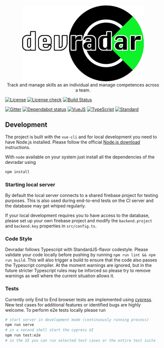 <p align="center">
  <img src="../assets/logo-text.png">
  <br>
  Track and manage skills as an individual and manage competences across a team.
</p>

[![License](https://badgen.net/badge/license/MIT/blue)](LICENSE)
[![License check](https://app.fossa.com/api/projects/git%2Bgithub.com%2Fanoff%2Fdevradar.svg?type=shield)](https://app.fossa.com/projects/git%2Bgithub.com%2Fanoff%2Fdevradar?ref=badge_shield)
[![Build Status](https://github.com/anoff/devradar/workflows/devradar/badge.svg)](https://github.com/anoff/devradar/actions)

[![Gitter](https://badgen.net/badge/chat/on%20gitter/cyan?icon=gitter)](https://gitter.im/devradar/discuss)
[![Dependabot status](https://badgen.net/dependabot/dependabot/dependabot-core/?icon=dependabot)](https://dependabot.com/)
[![VueJS](https://badgen.net/badge/built%20with/Vue.js/cyan)](https://vuejs.org/)
[![TypeScript](https://badgen.net/badge/code/TypeScript/blue)](https://www.typescriptlang.org/)
[![Standard](https://badgen.net/badge/code%20style/standard/pink)](https://standardjs.com/)

## Development

The project is built with the `vue-cli` and for local development you need to have Node.js installed. Please follow the official [Node.js download](https://nodejs.org/en/) instructions.

With `node` available on your system just install all the dependencies of the devradar using

```sh
npm install
```

### Starting local server

By default the local server connects to a shared firebase project for testing purposes. This is also used during end-to-end tests on the CI server and the database may get whiped regularly.

If your local development requires you to have access to the database, please set up your own firebase project and modify the `backend.project` and `backend.key` properties in `src/config.ts`.

### Code Style

Devradar follows Typescript with StandardJS-flavor codestyle. Please validate your code locally before pushing by running `npm run lint && npm run build`. This will also trigger a build to ensure that the code also passes the Typescript compiler.
At the moment warnings are ignored, but in the future stricter Typescript rules may be inforced so please try to remove warnings as well where the current situation allows it.

### Tests

Currently only End to End browser tests are implemented using [cypress](https://cypress.io).
New test cases for additional features or identified bugs are highly welcome.
To perform e2e tests locally please run

```sh
# start server in development mode (continuously running process)
npm run serve
# in a second shell start the cypress UI
npm run test:e2e
# in the UI you can run selected test cases or the entire test suite
```
